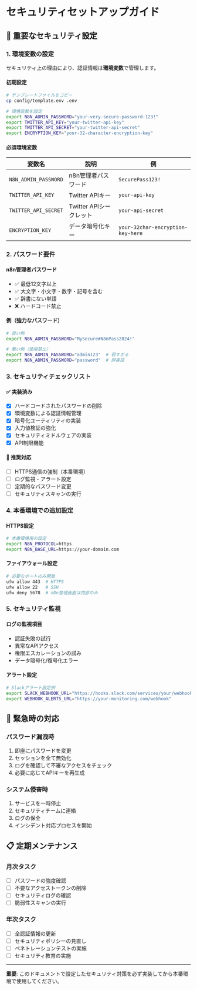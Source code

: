 # セキュリティセットアップガイド

## 🔐 重要なセキュリティ設定

### 1. 環境変数の設定

セキュリティ上の理由により、認証情報は**環境変数**で管理します。

#### 初期設定
```bash
# テンプレートファイルをコピー
cp config/template.env .env

# 環境変数を設定
export N8N_ADMIN_PASSWORD="your-very-secure-password-123!"
export TWITTER_API_KEY="your-twitter-api-key"
export TWITTER_API_SECRET="your-twitter-api-secret"
export ENCRYPTION_KEY="your-32-character-encryption-key"
```

#### 必須環境変数
| 変数名 | 説明 | 例 |
|-------|------|---|
| `N8N_ADMIN_PASSWORD` | n8n管理者パスワード | `SecurePass123!` |
| `TWITTER_API_KEY` | Twitter APIキー | `your-api-key` |
| `TWITTER_API_SECRET` | Twitter APIシークレット | `your-api-secret` |
| `ENCRYPTION_KEY` | データ暗号化キー | `your-32char-encryption-key-here` |

### 2. パスワード要件

#### n8n管理者パスワード
- ✅ 最低12文字以上
- ✅ 大文字・小文字・数字・記号を含む
- ✅ 辞書にない単語
- ❌ ハードコード禁止

#### 例（強力なパスワード）
```bash
# 良い例
export N8N_ADMIN_PASSWORD="MySecure#N8nPass2024!"

# 悪い例（使用禁止）
export N8N_ADMIN_PASSWORD="admin123"  # 弱すぎる
export N8N_ADMIN_PASSWORD="password"  # 辞書語
```

### 3. セキュリティチェックリスト

#### ✅ 実装済み
- [x] ハードコードされたパスワードの削除
- [x] 環境変数による認証情報管理
- [x] 暗号化ユーティリティの実装
- [x] 入力値検証の強化
- [x] セキュリティミドルウェアの実装
- [x] API制限機能

#### 🔄 推奨対応
- [ ] HTTPS通信の強制（本番環境）
- [ ] ログ監視・アラート設定
- [ ] 定期的なパスワード変更
- [ ] セキュリティスキャンの実行

### 4. 本番環境での追加設定

#### HTTPS設定
```bash
# 本番環境用の設定
export N8N_PROTOCOL=https
export N8N_BASE_URL=https://your-domain.com
```

#### ファイアウォール設定
```bash
# 必要なポートのみ開放
ufw allow 443  # HTTPS
ufw allow 22   # SSH
ufw deny 5678  # n8n管理画面は内部のみ
```

### 5. セキュリティ監視

#### ログの監視項目
- 認証失敗の試行
- 異常なAPIアクセス
- 権限エスカレーションの試み
- データ暗号化/復号化エラー

#### アラート設定
```bash
# Slackアラート設定例
export SLACK_WEBHOOK_URL="https://hooks.slack.com/services/your/webhook/url"
export WEBHOOK_ALERTS_URL="https://your-monitoring.com/webhook"
```

## 🚨 緊急時の対応

### パスワード漏洩時
1. 即座にパスワードを変更
2. セッションを全て無効化
3. ログを確認して不審なアクセスをチェック
4. 必要に応じてAPIキーを再生成

### システム侵害時
1. サービスを一時停止
2. セキュリティチームに連絡
3. ログの保全
4. インシデント対応プロセスを開始

## 📋 定期メンテナンス

### 月次タスク
- [ ] パスワードの強度確認
- [ ] 不要なアクセストークンの削除
- [ ] セキュリティログの確認
- [ ] 脆弱性スキャンの実行

### 年次タスク
- [ ] 全認証情報の更新
- [ ] セキュリティポリシーの見直し
- [ ] ペネトレーションテストの実施
- [ ] セキュリティ教育の実施

---

**重要**: このドキュメントで設定したセキュリティ対策を必ず実装してから本番環境で使用してください。